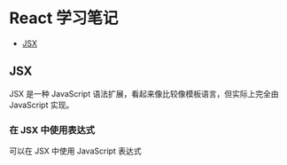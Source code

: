 # React 学习笔记

+ [JSX](#JSX)

## JSX

JSX 是一种 JavaScript 语法扩展，看起来像比较像模板语言，但实际上完全由 JavaScript 实现。

### 在 JSX 中使用表达式

可以在 JSX 中使用 JavaScript 表达式